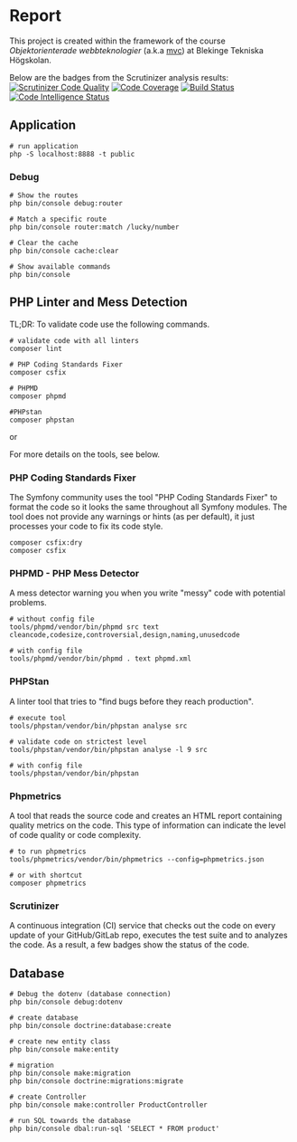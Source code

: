 # Report

This project is created within the framework of the course *Objektorienterade webbteknologier* (a.k.a [mvc](https://dbwebb.se/kurser/mvc-v2)) at Blekinge Tekniska Högskolan.

Below are the badges from the Scrutinizer analysis results:
[![Scrutinizer Code Quality](https://scrutinizer-ci.com/g/elemoser/report/badges/quality-score.png?b=main)](https://scrutinizer-ci.com/g/elemoser/report/?branch=main) [![Code Coverage](https://scrutinizer-ci.com/g/elemoser/report/badges/coverage.png?b=main)](https://scrutinizer-ci.com/g/elemoser/report/?branch=main) [![Build Status](https://scrutinizer-ci.com/g/elemoser/report/badges/build.png?b=main)](https://scrutinizer-ci.com/g/elemoser/report/build-status/main) [![Code Intelligence Status](https://scrutinizer-ci.com/g/elemoser/report/badges/code-intelligence.svg?b=main)](https://scrutinizer-ci.com/code-intelligence)

## Application

```
# run application
php -S localhost:8888 -t public
```

### Debug

```
# Show the routes
php bin/console debug:router

# Match a specific route
php bin/console router:match /lucky/number

# Clear the cache
php bin/console cache:clear

# Show available commands
php bin/console

```

## PHP Linter and Mess Detection

TL;DR: To validate code use the following commands.

```
# validate code with all linters
composer lint

# PHP Coding Standards Fixer
composer csfix

# PHPMD
composer phpmd

#PHPstan
composer phpstan

```

or 

For more details on the tools, see below.

### PHP Coding Standards Fixer

The Symfony community uses the tool "PHP Coding Standards Fixer" to format the code so it looks the same throughout all Symfony modules.
The tool does not provide any warnings or hints (as per default), it just processes your code to fix its code style.

```
composer csfix:dry
composer csfix
```

### PHPMD - PHP Mess Detector

A mess detector warning you when you write "messy" code with potential problems.

```
# without config file
tools/phpmd/vendor/bin/phpmd src text cleancode,codesize,controversial,design,naming,unusedcode

# with config file
tools/phpmd/vendor/bin/phpmd . text phpmd.xml
```

### PHPStan

A linter tool that tries to "find bugs before they reach production".

```
# execute tool
tools/phpstan/vendor/bin/phpstan analyse src

# validate code on strictest level
tools/phpstan/vendor/bin/phpstan analyse -l 9 src

# with config file
tools/phpstan/vendor/bin/phpstan
```

### Phpmetrics

A tool that reads the source code and creates an HTML report containing quality metrics on the code. This type of information can indicate the level of code quality or code complexity.

```
# to run phpmetrics
tools/phpmetrics/vendor/bin/phpmetrics --config=phpmetrics.json

# or with shortcut
composer phpmetrics
```

### Scrutinizer

A continuous integration (CI) service that checks out the code on every update of your GitHub/GitLab repo, executes the test suite and to analyzes the code. As a result, a few badges show the status of the code.



## Database

```
# Debug the dotenv (database connection)
php bin/console debug:dotenv

# create database
php bin/console doctrine:database:create

# create new entity class
php bin/console make:entity

# migration
php bin/console make:migration
php bin/console doctrine:migrations:migrate

# create Controller
php bin/console make:controller ProductController

# run SQL towards the database
php bin/console dbal:run-sql 'SELECT * FROM product'
```
